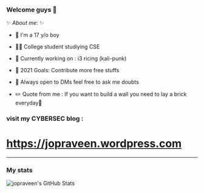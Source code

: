 ### Welcome guys 🙂

 ✨ _About me:_ ✨

- 👦 I'm a 17 y/o boy

- 👨‍🎓 College student studiying CSE

- 🏃 Currently working on : i3 ricing (kali-punk)

- 🥅 2021 Goals: Contribute more free stuffs

- 💬 Always open to DMs feel free to ask me doubts

- ✏️ Quote from me : If you want to build a wall you need to lay a brick everyday🙂

### visit my CYBERSEC blog :
# https://jopraveen.wordpress.com

<!--
- 📲 To contact me : 
[<img align="left" alt="Jopraveen | Instagram" width="22px" src="https://cdn.jsdelivr.net/npm/simple-icons@v3/icons/instagram.svg" />][instagram]
-->
---
### My stats
  <img align="left" alt="jopraveen's GitHub Stats" src="https://github-readme-stats.codestackr.vercel.app/api?username=jopraveen&show_icons=true&hide_border=true" />
